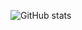 ![GitHub stats](https://github-readme-stats.vercel.app/api?username=luckybilly&show_icons=true&hide=commits,contribs)
